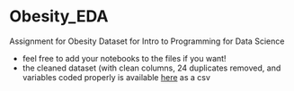 # Obesity_EDA
Assignment for Obesity Dataset for Intro to Programming for Data Science

- feel free to add your notebooks to the files if you want!
- the cleaned dataset (with clean columns, 24 duplicates removed, and variables coded properly is available [here](https://github.com/ellenmartin11/Obesity_EDA/blob/main/gradio_app/obesity_data_clean.csv) as a csv
